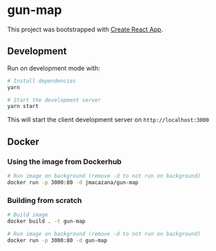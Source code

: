 # gun-map

This project was bootstrapped with [Create React App](https://github.com/facebook/create-react-app).

## Development

Run on development mode with:

```bash
# Install dependencies
yarn

# Start the development server
yarn start
```

This will start the client development server on `http://localhost:3000`

## Docker

### Using the image from Dockerhub

```bash
# Run image on background (remove -d to not run on background)
docker run -p 3000:80 -d jmacazana/gun-map
```

### Building from scratch

```bash
# Build image
docker build . -t gun-map

# Run image on background (remove -d to not run on background)
docker run -p 3000:80 -d gun-map
```
